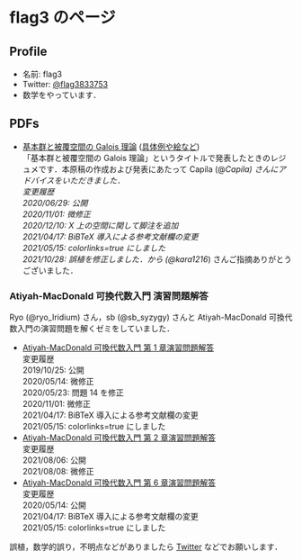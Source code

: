 # flag3 のページ

## Profile
- 名前: flag3
- Twitter: [@flag3833753](https://twitter.com/flag3833753)
- 数学をやっています．

## PDFs

- [基本群と被覆空間の Galois 理論](pi1.pdf) ([具体例や絵など](pi1_pic.pdf))  
  「基本群と被覆空間の Galois 理論」というタイトルで発表したときのレジュメです．本原稿の作成および発表にあたって Capila (@_Capila) さんにアドバイスをいただきました．  
  変更履歴  
  2020/06/29: 公開  
  2020/11/01: 微修正  
  2020/12/10: X 上の空間に関して脚注を追加  
  2021/04/17: BiBTeX 導入による参考文献欄の変更  
  2021/05/15: colorlinks=true にしました  
  2021/10/28: 誤植を修正しました．から (@kara1216_) さんご指摘ありがとうございました．  

### Atiyah-MacDonald 可換代数入門 演習問題解答
Ryo (@ryo_Iridium) さん，sb (@sb_syzygy) さんと Atiyah-MacDonald 可換代数入門の演習問題を解くゼミをしていました．

- [Atiyah-MacDonald 可換代数入門 第 1 章演習問題解答](atiyah-macdonald/Rings_and_Ideals.pdf)  
  変更履歴  
  2019/10/25: 公開  
  2020/05/14: 微修正  
  2020/05/23: 問題 14 を修正  
  2020/11/01: 微修正  
  2021/04/17: BiBTeX 導入による参考文献欄の変更  
  2021/05/15: colorlinks=true にしました  
- [Atiyah-MacDonald 可換代数入門 第 2 章演習問題解答](atiyah-macdonald/Modules.pdf)  
  変更履歴  
  2021/08/06: 公開  
  2021/08/08: 微修正  
- [Atiyah-MacDonald 可換代数入門 第 6 章演習問題解答](atiyah-macdonald/Chain_Conditions.pdf)  
  変更履歴  
  2020/05/14: 公開  
  2021/04/17: BiBTeX 導入による参考文献欄の変更  
  2021/05/15: colorlinks=true にしました  

誤植，数学的誤り，不明点などがありましたら [Twitter](https://twitter.com/flag3833753) などでお願いします．
